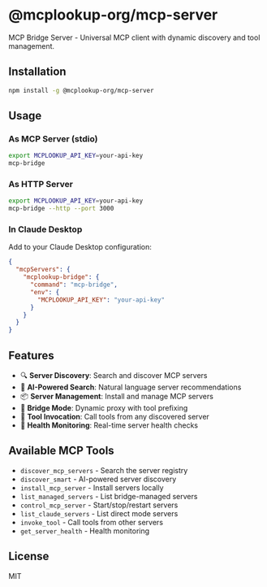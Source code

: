 # @mcplookup-org/mcp-server

MCP Bridge Server - Universal MCP client with dynamic discovery and tool management.

## Installation

```bash
npm install -g @mcplookup-org/mcp-server
```

## Usage

### As MCP Server (stdio)

```bash
export MCPLOOKUP_API_KEY=your-api-key
mcp-bridge
```

### As HTTP Server

```bash
export MCPLOOKUP_API_KEY=your-api-key
mcp-bridge --http --port 3000
```

### In Claude Desktop

Add to your Claude Desktop configuration:

```json
{
  "mcpServers": {
    "mcplookup-bridge": {
      "command": "mcp-bridge",
      "env": {
        "MCPLOOKUP_API_KEY": "your-api-key"
      }
    }
  }
}
```

## Features

- 🔍 **Server Discovery**: Search and discover MCP servers
- 🧠 **AI-Powered Search**: Natural language server recommendations  
- 📦 **Server Management**: Install and manage MCP servers
- 🌉 **Bridge Mode**: Dynamic proxy with tool prefixing
- 🔧 **Tool Invocation**: Call tools from any discovered server
- 🏥 **Health Monitoring**: Real-time server health checks

## Available MCP Tools

- `discover_mcp_servers` - Search the server registry
- `discover_smart` - AI-powered server discovery
- `install_mcp_server` - Install servers locally
- `list_managed_servers` - List bridge-managed servers
- `control_mcp_server` - Start/stop/restart servers
- `list_claude_servers` - List direct mode servers
- `invoke_tool` - Call tools from other servers
- `get_server_health` - Health monitoring

## License

MIT
